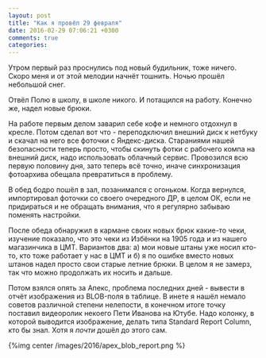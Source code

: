 ```yaml
---
layout: post
title: "Как я провёл 29 февраля"
date: 2016-02-29 07:06:21 +0300
comments: true
categories: 
---
```

Утром первый раз проснулись под новый будильник, тоже ничего. Скоро меня и от этой мелодии начнёт тошнить. Ночью прошёл небольшой снег.

Отвёл Полю в школу, в школе никого. И потащился на работу. Конечно же, надел новые брюки.

На работе первым делом заварил себе кофе и немного отдохнул в кресле. Потом сделал вот что - переподключил внешний диск к нетбуку и скачал на него все фоточки с Яндекс-диска. Стараниями нашей безопасности теперь просто, чтобы скинуть фотки с рабочего компа на внешний диск, надо использовать облачный сервис. Провозился всю первую половину дня, зато теперь всё точно, иначе синхронизация фотоархива обещала превратиться в проблему.

В обед бодро пошёл в зал, позанимался с огоньком. Когда вернулся, импортировал фоточки со своего очередного ДР, в целом ОК, если не придираться и не обращать внимания, что я регулярно забываю поменять настройки.

После обеда обнаружил в кармане своих новых брюк какие-то чеки, изучение показало, что это чеки из Избёнки на 1905 года и из нашего магазинчика в ЦМТ. Вариантов два: а) мои новые штаны уже носил кто-то, кто тоже работает у нас в ЦМТ и б) я по ошибке вместо новых штанов надел просто свои старые летние брюки. В целом я не замерз, так что можно продолжать их носить и дальше.

Потом взялся опять за Апекс, проблема последних дней - вывести в отчёт изображения из BLOB-поля в таблице. В инете я нашёл немало советов различной степени нелепости, в конечном итоге точку поставил видеоролик некоего Пети Иванова на Ютубе. Надо колонку, в которой выводится изображение, делать типа Standard Report Column, кто бы знал. Хотя я _почти_ дошёл до этого сам.

{%img center /images/2016/apex_blob_report.png %}
